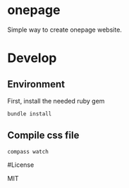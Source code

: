 # onepage

Simple way to create onepage website.
# Develop
## Environment

First, install the needed ruby gem
    
    bundle install

## Compile css file

    compass watch

    
#License

MIT
